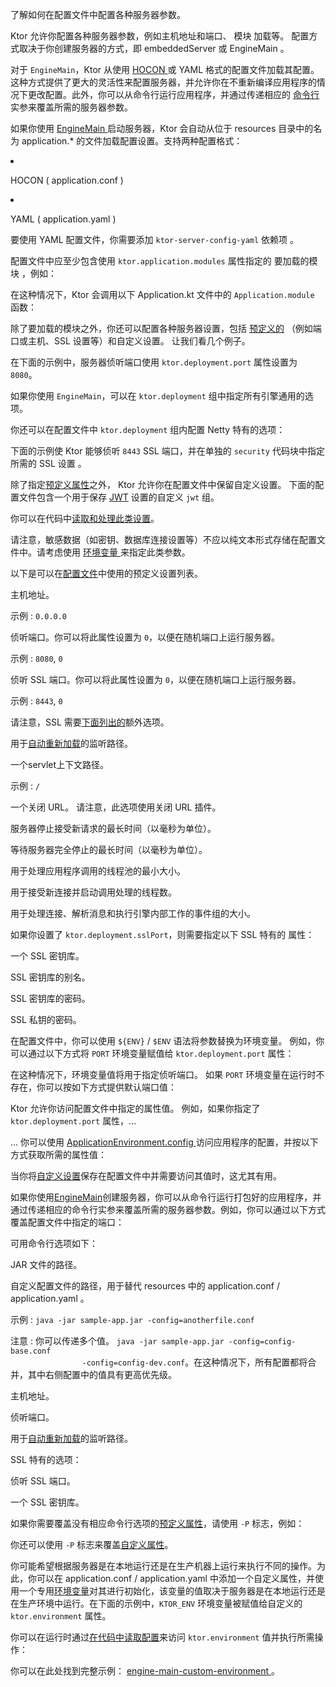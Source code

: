 <topic xsi:noNamespaceSchemaLocation="https://resources.jetbrains.com/writerside/1.0/topic.v2.xsd"
       xmlns:xsi="http://www.w3.org/2001/XMLSchema-instance"
       title="文件中的配置"
       id="server-configuration-file" help-id="Configuration-file;server-configuration-in-file">
<show-structure for="chapter" depth="2"/>
<link-summary>
    了解如何在配置文件中配置各种服务器参数。
</link-summary>
<p>
    Ktor 允许你配置各种服务器参数，例如主机地址和端口、
    <Links href="/ktor/server-modules" summary="模块允许你通过路由分组来组织应用程序。">模块</Links>
    加载等。
    配置方式取决于你创建服务器的方式，即
    <Links href="/ktor/server-create-and-configure" summary="了解如何根据应用程序部署需求创建服务器。">
        embeddedServer 或 EngineMain
    </Links>
    。
</p>
<p>
    对于 <code>EngineMain</code>，Ktor 从使用
    <a href="https://github.com/lightbend/config/blob/master/HOCON.md">
        HOCON
    </a>
    或 YAML 格式的配置文件加载其配置。这种方式提供了更大的灵活性来配置服务器，并允许你在不重新编译应用程序的情况下更改配置。此外，你可以从命令行运行应用程序，并通过传递相应的
    <a href="#command-line">
        命令行
    </a>
    实参来覆盖所需的服务器参数。
</p>
<chapter title="概述" id="configuration-file-overview">
    <p>
        如果你使用
        <a href="#engine-main">
            EngineMain
        </a>
        启动服务器，Ktor 会自动从位于
        <Path>resources</Path>
        目录中的名为
        <Path>application.*</Path>
        的文件加载配置设置。支持两种配置格式：
    </p>
    <list>
        <li>
            <p>
                HOCON (
                <Path>application.conf</Path>
                )
            </p>
        </li>
        <li>
            <p>
                YAML (
                <Path>application.yaml</Path>
                )
            </p>
            <note>
                <p>
                    要使用 YAML 配置文件，你需要添加 <code>ktor-server-config-yaml</code>
                    <Links href="/ktor/server-dependencies" summary="了解如何向现有的 Gradle/Maven 项目添加 Ktor Server 依赖项。">
                        依赖项
                    </Links>
                    。
                </p>
            </note>
        </li>
    </list>
    <p>
        配置文件中应至少包含使用 <code>ktor.application.modules</code> 属性指定的
        <Links href="/ktor/server-modules" summary="模块允许你通过路由分组来组织应用程序。">
            要加载的模块
        </Links>
        ，例如：
    </p>
    <tabs group="config">
        <tab title="application.conf" group-key="hocon" id="application-conf-2">
            <code-block lang="shell" code="ktor {&#10;    application {&#10;        modules = [ com.example.ApplicationKt.module ]&#10;    }&#10;}"/>
        </tab>
        <tab title="application.yaml" group-key="yaml" id="application-yaml-2">
            <code-block lang="yaml" code="ktor:&#10;    application:&#10;        modules:&#10;            - com.example.ApplicationKt.module"/>
        </tab>
    </tabs>
    <p>
        在这种情况下，Ktor 会调用以下
        <Path>Application.kt</Path>
        文件中的 <code>Application.module</code> 函数：
    </p>
    <code-block lang="kotlin" code="package com.example&#10;&#10;import io.ktor.server.application.*&#10;import io.ktor.server.response.*&#10;import io.ktor.server.routing.*&#10;&#10;fun main(args: Array&lt;String&gt;): Unit = io.ktor.server.netty.EngineMain.main(args)&#10;&#10;fun Application.module() {&#10;    routing {&#10;        get(&quot;/&quot;) {&#10;            call.respondText(&quot;Hello, world!&quot;)&#10;        }&#10;    }&#10;}"/>
    <p>
        除了要加载的模块之外，你还可以配置各种服务器设置，包括
        <a href="#predefined-properties">预定义的</a>
        （例如端口或主机、SSL 设置等）和自定义设置。
        让我们看几个例子。
    </p>
    <chapter title="基本配置" id="config-basic">
        <p>
            在下面的示例中，服务器侦听端口使用 <code>ktor.deployment.port</code> 属性设置为 <code>8080</code>。
        </p>
        <tabs group="config">
            <tab title="application.conf" group-key="hocon" id="application-conf-3">
                <code-block lang="shell" code="ktor {&#10;    deployment {&#10;        port = 8080&#10;    }&#10;    application {&#10;        modules = [ com.example.ApplicationKt.module ]&#10;    }&#10;}"/>
            </tab>
            <tab title="application.yaml" group-key="yaml" id="application-yaml-3">
                <code-block lang="yaml" code="ktor:&#10;    deployment:&#10;        port: 8080&#10;    application:&#10;        modules:&#10;            - com.example.ApplicationKt.module"/>
            </tab>
        </tabs>
    </chapter>
    <chapter title="引擎配置" id="config-engine">
        <snippet id="engine-main-configuration">
            <p>
                如果你使用 <code>EngineMain</code>，可以在 <code>ktor.deployment</code> 组中指定所有引擎通用的选项。
            </p>
            <tabs group="config">
                <tab title="application.conf" group-key="hocon" id="engine-main-conf">
                    <code-block lang="shell" code="                            ktor {&#10;                                deployment {&#10;                                    connectionGroupSize = 2&#10;                                    workerGroupSize = 5&#10;                                    callGroupSize = 10&#10;                                    shutdownGracePeriod = 2000&#10;                                    shutdownTimeout = 3000&#10;                                }&#10;                            }"/>
                </tab>
                <tab title="application.yaml" group-key="yaml" id="engine-main-yaml">
                    <code-block lang="yaml" code="                           ktor:&#10;                               deployment:&#10;                                   connectionGroupSize: 2&#10;                                   workerGroupSize: 5&#10;                                   callGroupSize: 10&#10;                                   shutdownGracePeriod: 2000&#10;                                   shutdownTimeout: 3000"/>
                </tab>
            </tabs>
            <chapter title="Netty" id="netty-file">
                <p>
                    你还可以在配置文件中 <code>ktor.deployment</code> 组内配置 Netty 特有的选项：
                </p>
                <tabs group="config">
                    <tab title="application.conf" group-key="hocon" id="application-conf-1">
                        <code-block lang="shell" code="                               ktor {&#10;                                   deployment {&#10;                                       maxInitialLineLength = 2048&#10;                                       maxHeaderSize = 1024&#10;                                       maxChunkSize = 42&#10;                                   }&#10;                               }"/>
                    </tab>
                    <tab title="application.yaml" group-key="yaml" id="application-yaml-1">
                        <code-block lang="yaml" code="                               ktor:&#10;                                   deployment:&#10;                                       maxInitialLineLength: 2048&#10;                                       maxHeaderSize: 1024&#10;                                       maxChunkSize: 42"/>
                    </tab>
                </tabs>
            </chapter>
        </snippet>
    </chapter>
    <chapter title="SSL 配置" id="config-ssl">
        <p>
            下面的示例使 Ktor 能够侦听 <code>8443</code> SSL 端口，并在单独的 <code>security</code> 代码块中指定所需的
            <Links href="/ktor/server-ssl" summary="所需依赖项：io.ktor:ktor-network-tls-certificates 代码示例：ssl-engine-main, ssl-embedded-server">
                SSL 设置
            </Links>
            。
        </p>
        <tabs group="config">
            <tab title="application.conf" group-key="hocon" id="application-conf">
                <code-block lang="shell" code="ktor {&#10;    deployment {&#10;        port = 8080&#10;        sslPort = 8443&#10;    }&#10;    application {&#10;        modules = [ com.example.ApplicationKt.module ]&#10;    }&#10;&#10;    security {&#10;        ssl {&#10;            keyStore = keystore.jks&#10;            keyAlias = sampleAlias&#10;            keyStorePassword = foobar&#10;            privateKeyPassword = foobar&#10;        }&#10;    }&#10;}"/>
            </tab>
            <tab title="application.yaml" group-key="yaml" id="application-yaml">
                <code-block lang="yaml" code="ktor:&#10;    deployment:&#10;        port: 8080&#10;        sslPort: 8443&#10;    application:&#10;        modules:&#10;            - com.example.ApplicationKt.module&#10;&#10;    security:&#10;        ssl:&#10;            keyStore: keystore.jks&#10;            keyAlias: sampleAlias&#10;            keyStorePassword: foobar&#10;            privateKeyPassword: foobar"/>
            </tab>
        </tabs>
    </chapter>
    <chapter title="自定义配置" id="config-custom">
        <p>
            除了指定<a href="#predefined-properties">预定义属性</a>之外，
            Ktor 允许你在配置文件中保留自定义设置。
            下面的配置文件包含一个用于保存
            <a href="#jwt-settings">JWT</a>
            设置的自定义 <code>jwt</code> 组。
        </p>
        <tabs group="config">
            <tab title="application.conf" group-key="hocon" id="application-conf-4">
                <code-block lang="shell" code="ktor {&#10;    deployment {&#10;        port = 8080&#10;    }&#10;&#10;    application {&#10;        modules = [ com.example.ApplicationKt.main ]&#10;    }&#10;}&#10;&#10;jwt {&#10;    secret = &quot;secret&quot;&#10;    issuer = &quot;http://0.0.0.0:8080/&quot;&#10;    audience = &quot;http://0.0.0.0:8080/hello&quot;&#10;    realm = &quot;Access to 'hello'&quot;&#10;}"/>
            </tab>
            <tab title="application.yaml" group-key="yaml" id="application-yaml-4">
                <code-block lang="yaml" code="ktor:&#10;    deployment:&#10;        port: 8080&#10;    application:&#10;        modules:&#10;            - com.example.ApplicationKt.main&#10;&#10;jwt:&#10;    secret: &quot;secret&quot;&#10;    issuer: &quot;http://0.0.0.0:8080/&quot;&#10;    audience: &quot;http://0.0.0.0:8080/hello&quot;&#10;    realm: &quot;Access to 'hello'&quot;"/>
            </tab>
        </tabs>
        <p>
            你可以在代码中<a href="#read-configuration-in-code">读取和处理此类设置</a>。
        </p>
        <warning>
            <p>
                请注意，敏感数据（如密钥、数据库连接设置等）不应以纯文本形式存储在配置文件中。请考虑使用
                <a href="#environment-variables">
                    环境变量
                </a>
                来指定此类参数。
            </p>
        </warning>
    </chapter>
</chapter>
<chapter title="预定义属性" id="predefined-properties">
    <p>
        以下是可以在<a href="#configuration-file-overview">配置文件</a>中使用的预定义设置列表。
    </p>
    <deflist type="wide">
        <def title="ktor.deployment.host" id="ktor-deployment-host">
            <p>
                主机地址。
            </p>
            <p>
                <emphasis>示例</emphasis>
                : <code>0.0.0.0</code>
            </p>
        </def>
        <def title="ktor.deployment.port" id="ktor-deployment-port">
            <p>
                侦听端口。你可以将此属性设置为 <code>0</code>，以便在随机端口上运行服务器。
            </p>
            <p>
                <emphasis>示例</emphasis>
                : <code>8080</code>, <code>0</code>
            </p>
        </def>
        <def title="ktor.deployment.sslPort" id="ktor-deployment-ssl-port">
            <p>
                侦听 SSL 端口。你可以将此属性设置为 <code>0</code>，以便在随机端口上运行服务器。
            </p>
            <p>
                <emphasis>示例</emphasis>
                : <code>8443</code>, <code>0</code>
            </p>
            <note>
                <p>
                    请注意，SSL 需要<a href="#ssl">下面列出的</a>额外选项。
                </p>
            </note>
        </def>
        <def title="ktor.deployment.watch" id="ktor-deployment-watch">
            <p>
                用于<a href="#watch-paths">自动重新加载</a>的监听路径。
            </p>
        </def>
        <def title="ktor.deployment.rootPath" id="ktor-deployment-root-path">
            <p>
                一个<Links href="/ktor/server-war" summary="了解如何使用 WAR 归档在 Servlet 容器中运行和部署 Ktor 应用程序。">servlet</Links>上下文路径。
            </p>
            <p>
                <emphasis>示例</emphasis>
                : <code>/</code>
            </p>
        </def>
        <def title="ktor.deployment.shutdown.url" id="ktor-deployment-shutdown-url">
            <p>
                一个关闭 URL。
                请注意，此选项使用<Links href="/ktor/server-shutdown-url" summary="代码示例： %example_name%">关闭 URL</Links> 插件。
            </p>
        </def>
        <def title="ktor.deployment.shutdownGracePeriod" id="ktor-deployment-shutdown-grace-period">
            <p>
                服务器停止接受新请求的最长时间（以毫秒为单位）。
            </p>
        </def>
        <def title="ktor.deployment.shutdownTimeout" id="ktor-deployment-shutdown-timeout">
            <p>
                等待服务器完全停止的最长时间（以毫秒为单位）。
            </p>
        </def>
        <def title="ktor.deployment.callGroupSize" id="ktor-deployment-call-group-size">
            <p>
                用于处理应用程序调用的线程池的最小大小。
            </p>
        </def>
        <def title="ktor.deployment.connectionGroupSize" id="ktor-deployment-connection-group-size">
            <p>
                用于接受新连接并启动调用处理的线程数。
            </p>
        </def>
        <def title="ktor.deployment.workerGroupSize" id="ktor-deployment-worker-group-size">
            <p>
                用于处理连接、解析消息和执行引擎内部工作的事件组的大小。
            </p>
        </def>
    </deflist>
    <p id="ssl">
        如果你设置了 <code>ktor.deployment.sslPort</code>，则需要指定以下
        <Links href="/ktor/server-ssl" summary="所需依赖项：io.ktor:ktor-network-tls-certificates 代码示例：ssl-engine-main, ssl-embedded-server">
            SSL 特有的
        </Links>
        属性：
    </p>
    <deflist type="wide">
        <def title="ktor.security.ssl.keyStore" id="ktor-security-ssl-keystore">
            <p>
                一个 SSL 密钥库。
            </p>
        </def>
        <def title="ktor.security.ssl.keyAlias" id="ktor-security-ssl-key-alias">
            <p>
                SSL 密钥库的别名。
            </p>
        </def>
        <def title="ktor.security.ssl.keyStorePassword" id="ktor-security-ssl-keystore-password">
            <p>
                SSL 密钥库的密码。
            </p>
        </def>
        <def title="ktor.security.ssl.privateKeyPassword" id="ktor-security-ssl-private-key-password">
            <p>
                SSL 私钥的密码。
            </p>
        </def>
    </deflist>
</chapter>
<chapter title="环境变量" id="environment-variables">
    <p>
        在配置文件中，你可以使用 <code>${ENV}</code> / <code>$ENV</code> 语法将参数替换为环境变量。
        例如，你可以通过以下方式将 <code>PORT</code> 环境变量赋值给 <code>ktor.deployment.port</code> 属性：
    </p>
    <tabs group="config">
        <tab title="application.conf" group-key="hocon" id="env-var-conf">
            <code-block lang="shell" code="                    ktor {&#10;                        deployment {&#10;                            port = ${PORT}&#10;                        }&#10;                    }"/>
        </tab>
        <tab title="application.yaml" group-key="yaml" id="env-var-yaml">
            <code-block lang="yaml" code="                    ktor:&#10;                        deployment:&#10;                            port: $PORT"/>
        </tab>
    </tabs>
    <p>
        在这种情况下，环境变量值将用于指定侦听端口。
        如果 <code>PORT</code> 环境变量在运行时不存在，你可以按如下方式提供默认端口值：
    </p>
    <tabs group="config">
        <tab title="application.conf" group-key="hocon" id="config-conf">
            <code-block lang="shell" code="                    ktor {&#10;                        deployment {&#10;                            port = 8080&#10;                            port = ${?PORT}&#10;                        }&#10;                    }"/>
        </tab>
        <tab title="application.yaml" group-key="yaml" id="config-yaml">
            <code-block lang="yaml" code="                    ktor:&#10;                        deployment:&#10;                            port: &quot;$PORT:8080&quot;"/>
        </tab>
    </tabs>
</chapter>
<chapter title="在代码中读取配置" id="read-configuration-in-code">
    <p>
        Ktor 允许你访问配置文件中指定的属性值。
        例如，如果你指定了 <code>ktor.deployment.port</code> 属性，...
    </p>
    <tabs group="config">
        <tab title="application.conf" group-key="hocon" id="config-conf-1">
            <code-block lang="shell" code="                    ktor {&#10;                        deployment {&#10;                            port = 8080&#10;                        }&#10;                    }"/>
        </tab>
        <tab title="application.yaml" group-key="yaml" id="config-yaml-1">
            <code-block lang="yaml" code="                    ktor:&#10;                        deployment:&#10;                            port: 8080"/>
        </tab>
    </tabs>
    <p>
        ... 你可以使用
        <a href="https://api.ktor.io/ktor-server/ktor-server-core/io.ktor.server.application/-application-environment/config.html">
            ApplicationEnvironment.config
        </a>
        访问应用程序的配置，并按以下方式获取所需的属性值：
    </p>
    <code-block lang="kotlin" code="            import io.ktor.server.application.*&#10;            import io.ktor.server.response.*&#10;            import io.ktor.server.routing.*&#10;&#10;            fun Application.module() {&#10;                val port = environment.config.propertyOrNull(&quot;ktor.deployment.port&quot;)?.getString() ?: &quot;8080&quot;&#10;                routing {&#10;                    get {&#10;                        call.respondText(&quot;Listening on port $port&quot;)&#10;                    }&#10;                }&#10;            }"/>
    <p>
        当你将<a href="#custom-property">自定义设置</a>保存在配置文件中并需要访问其值时，这尤其有用。
    </p>
</chapter>
<chapter title="命令行" id="command-line">
    <p>
        如果你使用<a href="#engine-main">EngineMain</a>创建服务器，你可以从命令行运行<Links href="/ktor/server-fatjar" summary="了解如何使用 Ktor Gradle 插件创建和运行可执行 fat JAR。">打包好的应用程序</Links>，并通过传递相应的命令行实参来覆盖所需的服务器参数。例如，你可以通过以下方式覆盖配置文件中指定的端口：
    </p>
    <code-block lang="shell" code="            java -jar sample-app.jar -port=8080"/>
    <p>
        可用命令行选项如下：
    </p>
    <deflist type="narrow">
        <def title="-jar" id="jar">
            <p>
                JAR 文件的路径。
            </p>
        </def>
        <def title="-config" id="config">
            <p>
                自定义配置文件的路径，用于替代 resources 中的
                <Path>application.conf</Path>
                /
                <Path>application.yaml</Path>
                。
            </p>
            <p>
                <emphasis>示例</emphasis>
                : <code>java -jar sample-app.jar -config=anotherfile.conf</code>
            </p>
            <p>
                <emphasis>注意</emphasis>
                : 你可以传递多个值。 <code>java -jar sample-app.jar -config=config-base.conf
                -config=config-dev.conf</code>。在这种情况下，所有配置都将合并，其中右侧配置中的值具有更高优先级。
            </p>
        </def>
        <def title="-host" id="host">
            <p>
                主机地址。
            </p>
        </def>
        <def title="-port" id="port">
            <p>
                侦听端口。
            </p>
        </def>
        <def title="-watch" id="watch">
            <p>
                用于<a href="#watch-paths">自动重新加载</a>的监听路径。
            </p>
        </def>
    </deflist>
    <p>
        <Links href="/ktor/server-ssl" summary="所需依赖项：io.ktor:ktor-network-tls-certificates 代码示例：ssl-engine-main, ssl-embedded-server">SSL 特有的</Links>选项：
    </p>
    <deflist type="narrow">
        <def title="-sslPort" id="ssl-port">
            <p>
                侦听 SSL 端口。
            </p>
        </def>
        <def title="-sslKeyStore" id="ssl-keystore">
            <p>
                一个 SSL 密钥库。
            </p>
        </def>
    </deflist>
    <p>
        如果你需要覆盖没有相应命令行选项的<a href="#predefined-properties">预定义属性</a>，请使用 <code>-P</code> 标志，例如：
    </p>
    <code-block code="            java -jar sample-app.jar -P:ktor.deployment.callGroupSize=7"/>
    <p>
        你还可以使用 <code>-P</code> 标志来覆盖<a href="#config-custom">自定义属性</a>。
    </p>
</chapter>
<chapter title="示例：如何使用自定义属性指定环境" id="custom-property">
    <p>
        你可能希望根据服务器是在本地运行还是在生产机器上运行来执行不同的操作。为此，你可以在
        <Path>application.conf</Path>
        /
        <Path>application.yaml</Path>
        中添加一个自定义属性，并使用一个专用<a href="#environment-variables">环境变量</a>对其进行初始化，该变量的值取决于服务器是在本地运行还是在生产环境中运行。在下面的示例中，<code>KTOR_ENV</code> 环境变量被赋值给自定义的 <code>ktor.environment</code> 属性。
    </p>
    <tabs group="config">
        <tab title="application.conf" group-key="hocon" id="application-conf-5">
            <code-block code="ktor {&#10;    environment = ${?KTOR_ENV}&#10;}"/>
        </tab>
        <tab title="application.yaml" group-key="yaml" id="application-yaml-5">
            <code-block lang="yaml" code="ktor:&#10;                environment: $?KTOR_ENV"/>
        </tab>
    </tabs>
    <p>
        你可以在运行时通过<a href="#read-configuration-in-code">在代码中读取配置</a>来访问 <code>ktor.environment</code> 值并执行所需操作：
    </p>
    <code-block lang="kotlin" code="import io.ktor.server.application.*&#10;import io.ktor.server.response.*&#10;import io.ktor.server.routing.*&#10;&#10;fun Application.module() {&#10;    val env = environment.config.propertyOrNull(&quot;ktor.environment&quot;)?.getString()&#10;    routing {&#10;        get {&#10;            call.respondText(when (env) {&#10;                &quot;dev&quot; -&gt; &quot;Development&quot;&#10;                &quot;prod&quot; -&gt; &quot;Production&quot;&#10;                else -&gt; &quot;...&quot;&#10;            })&#10;        }&#10;    }&#10;}"/>
    <p>
        你可以在此处找到完整示例：
        <a href="https://github.com/ktorio/ktor-documentation/tree/%ktor_version%/codeSnippets/snippets/engine-main-custom-environment">
            engine-main-custom-environment
        </a>。
    </p>
</chapter>
</topic>